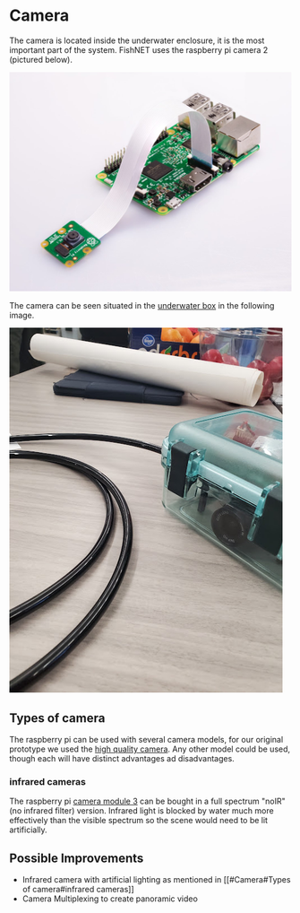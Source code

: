 # Camera
The camera is located inside the underwater enclosure, it is the most important part of the system.  FishNET uses the raspberry pi camera 2 (pictured below).

![pi cam connected](./Media/pi-camera-attached.jpg)

The camera can be seen situated in the [underwater box](./enclosure.md) in the following image.

![camera in box](./Media/camera_in_box.jpg)

## Types of camera
The raspberry pi can be used with several camera models, for our original prototype we used the [high quality camera](https://www.raspberrypi.com/products/raspberry-pi-high-quality-camera). Any other model could be used, though each will have distinct advantages ad disadvantages.
### infrared cameras
The raspberry pi [camera module 3](https://www.raspberrypi.com/products/camera-module-3/) can be bought in a full spectrum "noIR" (no infrared filter) version. Infrared light is blocked by water much more effectively than the visible spectrum so the scene would need to be lit artificially.

## Possible Improvements
- Infrared camera with artificial lighting as mentioned in [[#Camera#Types of camera#infrared cameras]]
- Camera Multiplexing to create panoramic video